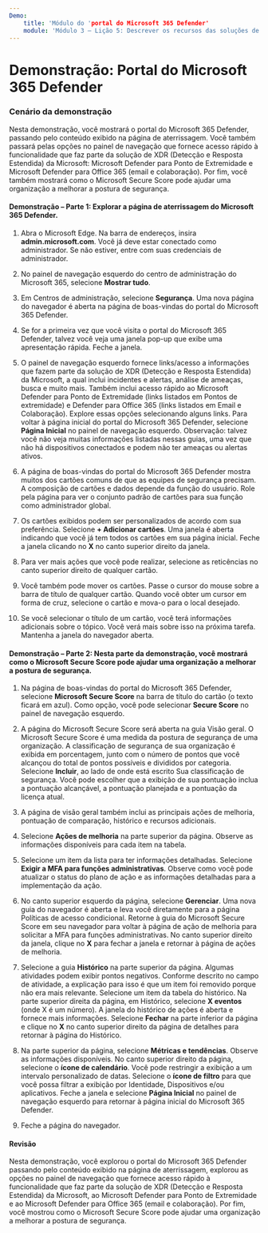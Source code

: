 ```yaml
---
Demo:
    title: 'Módulo do 'portal do Microsoft 365 Defender'
    module: 'Módulo 3 – Lição 5: Descrever os recursos das soluções de segurança da Microsoft: Descrever os recursos de gerenciamento de segurança do Microsoft 365'
---
```



# Demonstração: Portal do Microsoft 365 Defender

### Cenário da demonstração
Nesta demonstração, você mostrará o portal do Microsoft 365 Defender, passando pelo conteúdo exibido na página de aterrissagem. Você também passará pelas opções no painel de navegação que fornece acesso rápido à funcionalidade que faz parte da solução de XDR (Detecção e Resposta Estendida) da Microsoft: Microsoft Defender para Ponto de Extremidade e Microsoft Defender para Office 365 (email e colaboração).  Por fim, você também mostrará como o Microsoft Secure Score pode ajudar uma organização a melhorar a postura de segurança.

#### Demonstração – Parte 1:  Explorar a página de aterrissagem do Microsoft 365 Defender.

1. Abra o Microsoft Edge. Na barra de endereços, insira **admin.microsoft.com**.  Você já deve estar conectado como administrador.  Se não estiver, entre com suas credenciais de administrador.

1. No painel de navegação esquerdo do centro de administração do Microsoft 365, selecione **Mostrar tudo**.

1. Em Centros de administração, selecione **Segurança**.  Uma nova página do navegador é aberta na página de boas-vindas do portal do Microsoft 365 Defender.  

1. Se for a primeira vez que você visita o portal do Microsoft 365 Defender, talvez você veja uma janela pop-up que exibe uma apresentação rápida.  Feche a janela.

1. O painel de navegação esquerdo fornece links/acesso a informações que fazem parte da solução de XDR (Detecção e Resposta Estendida) da Microsoft, a qual inclui incidentes e alertas, análise de ameaças, busca e muito mais.  Também inclui acesso rápido ao Microsoft Defender para Ponto de Extremidade (links listados em Pontos de extremidade) e Defender para Office 365 (links listados em Email e Colaboração).  Explore essas opções selecionando alguns links.  Para voltar à página inicial do portal do Microsoft 365 Defender, selecione **Página Inicial** no painel de navegação esquerdo.  Observação: talvez você não veja muitas informações listadas nessas guias, uma vez que não há dispositivos conectados e podem não ter ameaças ou alertas ativos.

1. A página de boas-vindas do portal do Microsoft 365 Defender mostra muitos dos cartões comuns de que as equipes de segurança precisam. A composição de cartões e dados depende da função do usuário. Role pela página para ver o conjunto padrão de cartões para sua função como administrador global.

1. Os cartões exibidos podem ser personalizados de acordo com sua preferência.  Selecione **+ Adicionar cartões**. Uma janela é aberta indicando que você já tem todos os cartões em sua página inicial.  Feche a janela clicando no **X** no canto superior direito da janela.

1. Para ver mais ações que você pode realizar, selecione as reticências no canto superior direito de qualquer cartão.  

1. Você também pode mover os cartões. Passe o cursor do mouse sobre a barra de título de qualquer cartão. Quando você obter um cursor em forma de cruz, selecione o cartão e mova-o para o local desejado.

1. Se você selecionar o título de um cartão, você terá informações adicionais sobre o tópico. Você verá mais sobre isso na próxima tarefa.  Mantenha a janela do navegador aberta.

#### Demonstração – Parte 2: Nesta parte da demonstração, você mostrará como o Microsoft Secure Score pode ajudar uma organização a melhorar a postura de segurança.

1. Na página de boas-vindas do portal do Microsoft 365 Defender, selecione **Microsoft Secure Score** na barra de título do cartão (o texto ficará em azul).  Como opção, você pode selecionar **Secure Score** no painel de navegação esquerdo.

1. A página do Microsoft Secure Score será aberta na guia Visão geral.  O Microsoft Secure Score é uma medida da postura de segurança de uma organização. A classificação de segurança de sua organização é exibida em porcentagem, junto com o número de pontos que você alcançou do total de pontos possíveis e divididos por categoria. Selecione **Incluir**, ao lado de onde está escrito Sua classificação de segurança. Você pode escolher que a exibição de sua pontuação inclua a pontuação alcançável, a pontuação planejada e a pontuação da licença atual.

1. A página de visão geral também inclui as principais ações de melhoria, pontuação de comparação, histórico e recursos adicionais.

1. Selecione **Ações de melhoria** na parte superior da página.  Observe as informações disponíveis para cada item na tabela.  

1. Selecione um item da lista para ter informações detalhadas.  Selecione **Exigir a MFA para funções administrativas**.  Observe como você pode atualizar o status do plano de ação e as informações detalhadas para a implementação da ação.

1. No canto superior esquerdo da página, selecione **Gerenciar**.  Uma nova guia do navegador é aberta e leva você diretamente para a página Políticas de acesso condicional.  Retorne à guia do Microsoft Secure Score em seu navegador para voltar à página de ação de melhoria para solicitar a MFA para funções administrativas. No canto superior direito da janela, clique no **X** para fechar a janela e retornar à página de ações de melhoria.

1. Selecione a guia **Histórico** na parte superior da página.  Algumas atividades podem exibir pontos negativos.  Conforme descrito no campo de atividade, a explicação para isso é que um item foi removido porque não era mais relevante.  Selecione um item da tabela do histórico.  Na parte superior direita da página, em Histórico, selecione **X eventos** (onde X é um número).  A janela do histórico de ações é aberta e fornece mais informações.  Selecione **Fechar** na parte inferior da página e clique no **X** no canto superior direito da página de detalhes para retornar à página do Histórico.

1. Na parte superior da página, selecione **Métricas e tendências**.  Observe as informações disponíveis.  No canto superior direito da página, selecione o **ícone de calendário**.  Você pode restringir a exibição a um intervalo personalizado de datas.  Selecione o **ícone de filtro** para que você possa filtrar a exibição por Identidade, Dispositivos e/ou aplicativos.  Feche a janela e selecione **Página Inicial** no painel de navegação esquerdo para retornar à página inicial do Microsoft 365 Defender.

1. Feche a página do navegador.

#### Revisão

Nesta demonstração, você explorou o portal do Microsoft 365 Defender passando pelo conteúdo exibido na página de aterrissagem, explorou as opções no painel de navegação que fornece acesso rápido à funcionalidade que faz parte da solução de XDR (Detecção e Resposta Estendida) da Microsoft, ao Microsoft Defender para Ponto de Extremidade e ao Microsoft Defender para Office 365 (email e colaboração).  Por fim, você mostrou como o Microsoft Secure Score pode ajudar uma organização a melhorar a postura de segurança.
